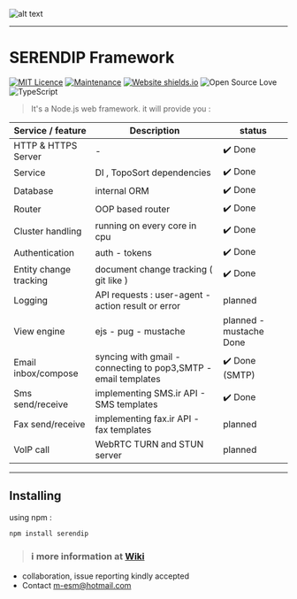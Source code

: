 ![alt text](https://raw.githubusercontent.com/m-esm/serendip/master/readme_header.png "serendip_header")
___
# SERENDIP Framework


[![MIT Licence](https://badges.frapsoft.com/os/mit/mit.svg?v=103)](https://opensource.org/licenses/mit-license.php)
[![Maintenance](https://img.shields.io/badge/Maintained%3F-yes-green.svg)](https://GitHub.com/m-esm/serendip/graphs/commit-activity)
[![Website shields.io](https://img.shields.io/website-up-down-green-red/http/shields.io.svg)](https://serendip.agency/)
![Open Source Love](https://badges.frapsoft.com/os/v1/open-source.png?v=103)
![TypeScript](https://badges.frapsoft.com/typescript/love/typescript.svg?v=101)

> It's a Node.js web framework. it will provide you :

| Service / feature | Description | status |
|-|-|-|
|HTTP & HTTPS Server | - | :heavy_check_mark: Done | 
|Service  | DI , TopoSort dependencies | :heavy_check_mark: Done | 
|Database | internal ORM | :heavy_check_mark: Done | 
| Router | OOP based router | :heavy_check_mark: Done |
|Cluster handling| running on every core in cpu | :heavy_check_mark: Done |
|Authentication | auth - tokens | :heavy_check_mark: Done |
|Entity change tracking | document change tracking ( git like )  | :heavy_check_mark: Done |
|Logging | API requests : user-agent - action result or error | planned |
|View engine | ejs - pug - mustache | planned - mustache Done |
|Email inbox/compose| syncing with gmail - connecting to pop3,SMTP - email templates | :heavy_check_mark: Done (SMTP) |
|Sms send/receive| implementing SMS.ir API - SMS templates | :heavy_check_mark: Done |
|Fax send/receive| implementing fax.ir API - fax templates | planned |
|VoIP call| WebRTC TURN and STUN server | planned |

---

## Installing
using npm : 
```
npm install serendip 
```

> ### :information_source: more information at [Wiki](https://github.com/m-esm/serendip/wiki)

* collaboration, issue reporting kindly accepted
* Contact m-esm@hotmail.com 
